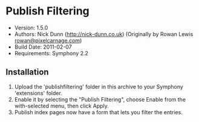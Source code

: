 # Publish Filtering

* Version: 1.5.0
* Authors: Nick Dunn (http://nick-dunn.co.uk) (Originally by Rowan Lewis <rowan@pixelcarnage.com>)
* Build Date: 2011-02-07
* Requirements: Symphony 2.2


## Installation

1. Upload the 'publishfiltering' folder in this archive to your Symphony 'extensions' folder.
2. Enable it by selecting the "Publish Filtering", choose Enable from the with-selected menu, then click Apply.
3. Publish index pages now have a form that lets you filter the entries.